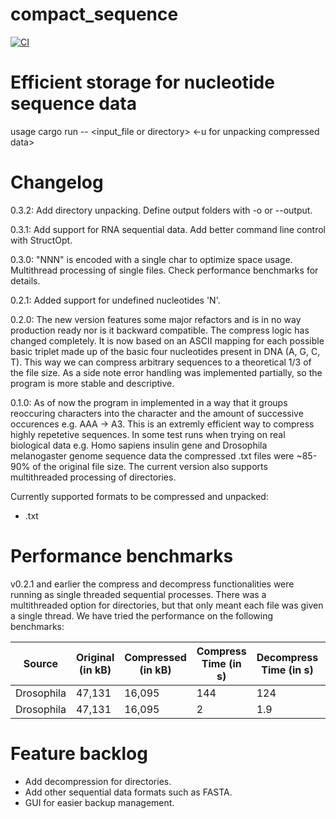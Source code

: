 # compact_sequence

[![CI](https://github.com/HappyPotatoman/compact_sequence/actions/workflows/healthcheck.yml/badge.svg)](https://github.com/HappyPotatoman/compact_sequence/actions/workflows/healthcheck.yml)

# Efficient storage for nucleotide sequence data

usage cargo run -- <input_file or directory> <-u for unpacking compressed data>

# Changelog

0.3.2: Add directory unpacking. Define output folders with -o or --output.

0.3.1: Add support for RNA sequential data. Add better command line control with StructOpt.

0.3.0: "NNN" is encoded with a single char to optimize space usage. Multithread processing of single files. Check performance benchmarks for details.

0.2.1: Added support for undefined nucleotides 'N'.

0.2.0: The new version features some major refactors and is in no way production ready nor is it backward compatible. The compress logic has changed completely. It is now based on an ASCII mapping for each possible basic triplet made up of the basic four nucleotides present in DNA (A, G, C, T). This way we can compress arbitrary sequences to a theoretical 1/3 of the file size. As a side note error handling was implemented partially, so the program is more stable and descriptive.

0.1.0: As of now the program in implemented in a way that it groups reoccuring characters into the character and the amount of successive occurences e.g. AAA -> A3. This is an extremly efficient way to compress highly repetetive sequences. In some test runs when trying on real biological data e.g. Homo sapiens insulin gene and Drosophila melanogaster genome sequence data the compressed .txt files were ~85-90% of the original file size.
The current version also supports multithreaded processing of directories.

Currently supported formats to be compressed and unpacked:

  - .txt

# Performance benchmarks

v0.2.1 and earlier the compress and decompress functionalities were running as single threaded sequential processes. There was a multithreaded option for directories, but that only meant each file was given a single thread. We have tried the performance on the following benchmarks:

| Source       | Original (in kB)   | Compressed (in kB) | Compress Time (in s) | Decompress Time (in s) | Version         |
|--------------|--------------------|--------------------|----------------------|------------------------|-----------------|
| Drosophila   | 47,131             |16,095              | 144                  | 124                    |0.2.1            |
| Drosophila   | 47,131             |16,095              | 2                    | 1.9                    |0.3.0            |

# Feature backlog

 - Add decompression for directories.
 - Add other sequential data formats such as FASTA.
 - GUI for easier backup management.